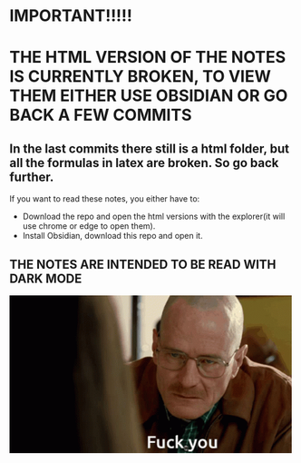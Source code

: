 # IMPORTANT!!!!!
# THE HTML VERSION OF THE NOTES IS CURRENTLY BROKEN, TO VIEW THEM EITHER USE OBSIDIAN OR GO BACK A FEW COMMITS
## In the last commits there still is a html folder, but all the formulas in latex are broken. So go back further.

If you want to read these notes, you either have to:
- Download the repo and open the html versions with the explorer(it will use chrome or edge to open them).
- Install Obsidian, download this repo and open it.

## THE NOTES ARE INTENDED TO BE READ WITH DARK MODE

![](MD%20VERSIONS/z_images/walter-white-fuck-you-walt-fuck-you.gif)
